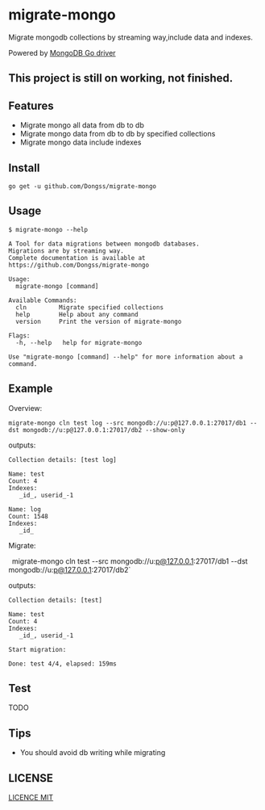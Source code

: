 # migrate-mongo
Migrate mongodb collections by streaming way,include data and indexes. 

Powered by [MongoDB Go driver](https://github.com/mongodb/mongo-go-driver)

## This project is still on working, not finished.

## Features

* Migrate mongo all data from db to db
* Migrate mongo data from db to db by specified collections
* Migrate mongo data include indexes

## Install

`go get -u github.com/Dongss/migrate-mongo`

## Usage

```
$ migrate-mongo --help

A Tool for data migrations between mongodb databases.
Migrations are by streaming way.
Complete documentation is available at https://github.com/Dongss/migrate-mongo

Usage:
  migrate-mongo [command]

Available Commands:
  cln         Migrate specified collections
  help        Help about any command
  version     Print the version of migrate-mongo

Flags:
  -h, --help   help for migrate-mongo

Use "migrate-mongo [command] --help" for more information about a command.
```

## Example

Overview:

`migrate-mongo cln test log --src mongodb://u:p@127.0.0.1:27017/db1 --dst mongodb://u:p@127.0.0.1:27017/db2 --show-only`

outputs:

```
Collection details: [test log]

Name: test
Count: 4
Indexes:
   _id_, userid_-1

Name: log
Count: 1548
Indexes:
   _id_
```

Migrate:

`
`migrate-mongo cln test --src mongodb://u:p@127.0.0.1:27017/db1 --dst mongodb://u:p@127.0.0.1:27017/db2`

outputs:

```
Collection details: [test]

Name: test
Count: 4
Indexes:
   _id_, userid_-1

Start migration:

Done: test 4/4, elapsed: 159ms
```

## Test

TODO

## Tips

* You should avoid db writing while migrating

## LICENSE

[LICENCE MIT](https://github.com/Dongss/migrate-mongo/blob/master/LICENSE)
